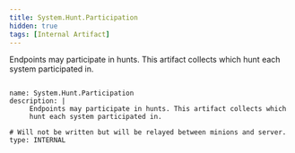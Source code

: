 ```yaml
---
title: System.Hunt.Participation
hidden: true
tags: [Internal Artifact]
---
```


Endpoints may participate in hunts. This artifact collects which
hunt each system participated in.


<pre><code class="language-yaml">
name: System.Hunt.Participation
description: |
     Endpoints may participate in hunts. This artifact collects which
     hunt each system participated in.

# Will not be written but will be relayed between minions and server.
type: INTERNAL

</code></pre>

